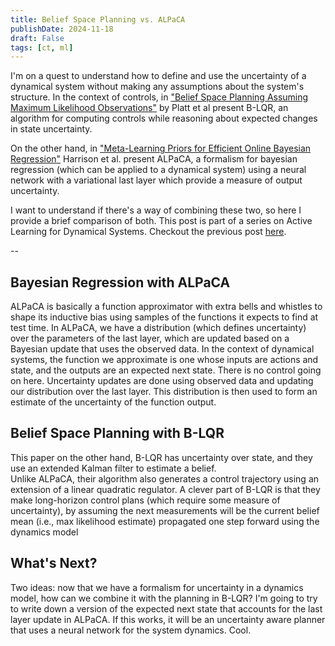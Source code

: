 ```yaml
---
title: Belief Space Planning vs. ALPaCA
publishDate: 2024-11-18
draft: False
tags: [ct, ml]
---
```


I'm on a quest to understand how to define and use the uncertainty of a dynamical system without making any assumptions about the system's structure.
In the context of controls, in ["Belief Space Planning Assuming Maximum Likelihood Observations"](https://groups.csail.mit.edu/robotics-center/public_papers/Platt10.pdf) by Platt et al present B-LQR, an algorithm for computing controls while reasoning about expected changes in state uncertainty.

On the other hand, in ["Meta-Learning Priors for Efficient Online Bayesian Regression"](https://arxiv.org/abs/1807.08912) Harrison et al. present ALPaCA, a formalism for bayesian regression (which can be applied to a dynamical system) using a neural network with a variational last layer which provide a measure of output uncertainty.

I want to understand if there's a way of combining these two, so here I provide a brief comparison of both. 
This post is part of a series on Active Learning for Dynamical Systems. 
Checkout the previous post [here](dual.md).

-- 

## Bayesian Regression with ALPaCA

ALPaCA is basically a function approximator with extra bells and whistles to shape its inductive bias using samples of the functions it expects to find at test time.
In ALPaCA, we have a distribution (which defines uncertainty) over the parameters of the last layer, which are updated based on a Bayesian update that uses the observed data.
In the context of dynamical systems, the function we approximate is one whose inputs are actions and state, and the outputs are an expected next state. 
There is no control going on here.
Uncertainty updates are done using observed data and updating our distribution over the last layer. 
This distribution is then used to form an estimate of the uncertainty of the function output. 

## Belief Space Planning with B-LQR

This paper on the other hand, B-LQR has uncertainty over state, and they use an extended Kalman filter to estimate a belief.  
Unlike ALPaCA, their algorithm also generates a control trajectory using an extension of a linear quadratic regulator.
A clever part of B-LQR is that they make long-horizon control plans (which require some measure of uncertainty), by assuming the next measurements will be the current belief mean (i.e., max likelihood estimate) propagated one step forward using the dynamics model

## What's Next? 
Two ideas: now that we have a formalism for uncertainty in a dynamics model, how can we combine it with the planning in B-LQR? 
I'm going to try to write down a version of the expected next state that accounts for the last layer update in ALPaCA. 
If this works, it will be an uncertainty aware planner that uses a neural network for the system dynamics. 
Cool. 

